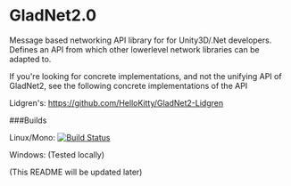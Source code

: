 # GladNet2.0

Message based networking API library for for Unity3D/.Net developers. Defines an API from which other lowerlevel network libraries can be adapted to.

If you're looking for concrete implementations, and not the unifying API of GladNet2, see the following concrete implementations of the API

Lidgren's: https://github.com/HelloKitty/GladNet2-Lidgren

###Builds

Linux/Mono: [![Build Status](https://travis-ci.org/HelloKitty/GladNet2.0.svg)](https://travis-ci.org/HelloKitty/GladNet2.0)

Windows: (Tested locally)

(This README will be updated later)
